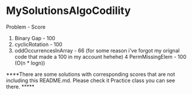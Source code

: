# MySolutionsAlgoCodility
   Problem		-		Score
1. Binary Gap 		-	100
2. cyclicRotation 	-	100
3. oddOccurrencesInArray - 66 (for some reason i've forgot my orignal code that made a 100 in my account hehehe)
4  PermMissingElem   - 100 (O(n * logn))


****There are some solutions with corresponding scores that are not including this README.md. Please check it Practice class you can see there. *****